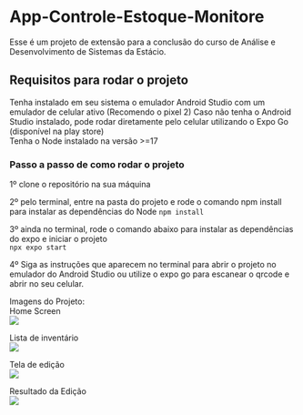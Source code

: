 # App-Controle-Estoque-Monitore
Esse é um projeto de extensão para a conclusão do curso de Análise e Desenvolvimento de Sistemas da Estácio.

## Requisitos para rodar o projeto
Tenha instalado em seu sistema o emulador Android Studio com um emulador de celular ativo (Recomendo o pixel 2)
Caso não tenha o Android Studio instalado, pode rodar diretamente pelo celular utilizando o Expo Go (disponível na play store) <br/>
Tenha o Node instalado na versão >=17


### Passo a passo de como rodar o projeto

1º clone o repositório na sua máquina

2º pelo terminal, entre na pasta do projeto e rode o comando npm install para instalar as dependências do Node
```npm install```

3º ainda no terminal, rode o comando abaixo para instalar as dependências do expo e iniciar o projeto  <br/>
```npx expo start```

4º Siga as instruções que aparecem no terminal para abrir o projeto no emulador do Android Studio ou utilize o expo go para escanear o qrcode e abrir no seu celular.

Imagens do Projeto: <br/>
Home Screen <br/>
<img src="assets/Readme/Tela Inicial.png"/>
 <br/>

Lista de inventário  <br/>
<img src="assets/Readme/Lista de inventário.png" />
 <br/>

Tela de edição  <br/>
<img src="assets/Readme/Tela de edição.png" />
 <br/>

Resultado da Edição  <br/>
<img src="assets/Readme/Resultado da edição.png" />

